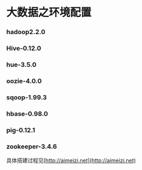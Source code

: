 # 大数据之环境配置


### hadoop2.2.0


### Hive-0.12.0


### hue-3.5.0


### oozie-4.0.0


### sqoop-1.99.3


### hbase-0.98.0


### pig-0.12.1


### zookeeper-3.4.6


具体搭建过程见[http://aimeizi.net](http://aimeizi.net)